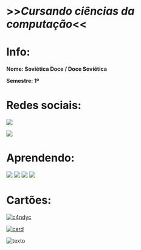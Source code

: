 # >>***__Cursando ciências da computação__***<<

# Info:

**Nome: Soviética Doce / Doce Soviética**

**Semestre: 1º**

# Redes sociais:

<a href="https://www.instagram.com/la_dulce_c/?next=%2F"><img src="https://img.shields.io/badge/Instagram-E4405F?style=for-the-badge&logo=instagram&logoColor=white" /></a>

<a href="https://github.com/ladulcec"><img src="https://img.shields.io/badge/GitHub-100000?style=for-the-badge&logo=github&logoColor=white" /></a>

# Aprendendo:

<img src="https://img.shields.io/badge/C-00599C?style=for-the-badge&logo=c&logoColor=white"/>
<img src="https://img.shields.io/badge/HTML5-E34F26?style=for-the-badge&logo=html5&logoColor=white"/>
<img src="https://img.shields.io/badge/JavaScript-323330?style=for-the-badge&logo=javascript&logoColor=F7DF1E"/>
<img src="https://img.shields.io/badge/CSS3-1572B6?style=for-the-badge&logo=css3&logoColor=white"/>

# Cartões:

[![c4ndyc](https://github-readme-stats.vercel.app/api/top-langs/?username=asovieticadoce&hide=html&layout=compact=true&theme=dark)](https://github.com/anuraghazra/github-readme-stats)

[![card](https://github-readme-stats.vercel.app/api?username=asovieticadoce&theme=dark&show_icons=true)](https://github.com/anuraghazra/github-readme-stats)

![ texto](https://www.gestaoeducacional.com.br/wp-content/uploads/2018/12/uniao-sovietica.jpg)
